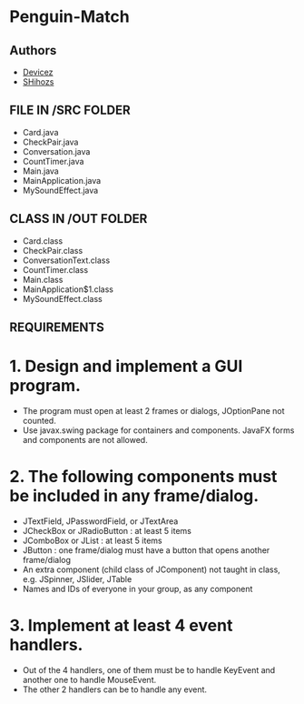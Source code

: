 # Penguin-Match

## Authors
- [Devicez](https://github.com/Devicez)
- [SHihozs](https://github.com/SHihozs)

## FILE IN /SRC FOLDER
- Card.java
- CheckPair.java
- Conversation.java
- CountTimer.java
- Main.java
- MainApplication.java
- MySoundEffect.java

## CLASS IN /OUT FOLDER
- Card.class
- CheckPair.class
- ConversationText.class
- CountTimer.class
- Main.class
- MainApplication$1.class
- MySoundEffect.class

## REQUIREMENTS

# 1. Design and implement a GUI program. 
- The program must open at least 2 frames or dialogs, JOptionPane not counted. 
- Use javax.swing package for containers and components. JavaFX forms and components are not allowed.

# 2. The following components must be included in any frame/dialog.
 - JTextField, JPasswordField, or JTextArea
 - JCheckBox or JRadioButton : at least 5 items
 - JComboBox or JList : at least 5 items
 - JButton : one frame/dialog must have a button that opens another frame/dialog
 - An extra component (child class of JComponent) not taught in class, e.g. JSpinner, JSlider, JTable
 - Names and IDs of everyone in your group, as any component

# 3. Implement at least 4 event handlers.
 - Out of the 4 handlers, one of them must be to handle KeyEvent and another one to handle MouseEvent.
 - The other 2 handlers can be to handle any event.

